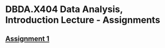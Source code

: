 # DBDA.X404  Data Analysis, Introduction Lecture - Assignments
## [Assignment 1](https://github.com/atalaydenknalbant/DBDA.X404_Assignments/blob/main/Assignment1/Assignment1.Rmd)
